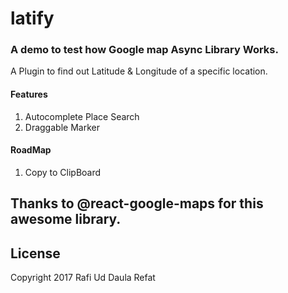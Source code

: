 # latify 

### A demo to test how Google map Async Library Works.

A Plugin to find out Latitude & Longitude of a specific location.

#### Features
1. Autocomplete Place Search
2. Draggable Marker

#### RoadMap
1. Copy to ClipBoard


## Thanks to @react-google-maps for this awesome library.

## License

Copyright 2017 Rafi Ud Daula Refat
